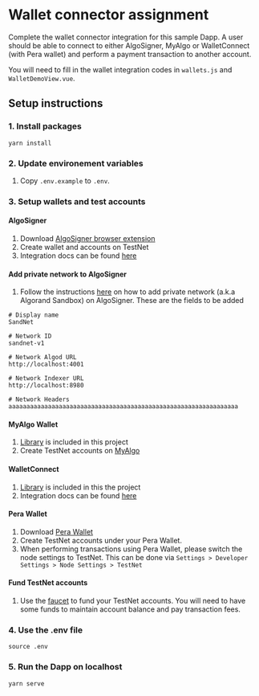 # Wallet connector assignment

Complete the wallet connector integration for this sample Dapp. A user should be able to connect to either AlgoSigner, MyAlgo or WalletConnect (with Pera wallet) and perform a payment transaction to another account.

You will need to fill in the wallet integration codes in `wallets.js` and `WalletDemoView.vue`.

## Setup instructions

### 1. Install packages
```
yarn install
```

### 2. Update environement variables
1. Copy `.env.example` to `.env`.

### 3. Setup wallets and test accounts
#### AlgoSigner
1. Download [AlgoSigner browser extension](https://chrome.google.com/webstore/detail/algosigner/kmmolakhbgdlpkjkcjkebenjheonagdm)
2. Create wallet and accounts on TestNet
3. Integration docs can be found [here](https://github.com/PureStake/algosigner)

#### Add private network to AlgoSigner
1. Follow the instructions [here](https://github.com/PureStake/algosigner/blob/develop/docs/add-network.md) on how to add private network (a.k.a Algorand Sandbox) on AlgoSigner. These are the fields to be added
```
# Display name
SandNet

# Network ID
sandnet-v1

# Network Algod URL
http://localhost:4001

# Network Indexer URL
http://localhost:8980

# Network Headers
aaaaaaaaaaaaaaaaaaaaaaaaaaaaaaaaaaaaaaaaaaaaaaaaaaaaaaaaaaaaaaaa
```

#### MyAlgo Wallet
1. [Library](https://github.com/randlabs/myalgo-connect) is included in this project
2. Create TestNet accounts on [MyAlgo](https://wallet.myalgo.com/home)

#### WalletConnect
1. [Library](https://docs.walletconnect.com/quick-start/dapps/client) is included in this the project
2. Integration docs can be found [here](https://developer.algorand.org/docs/get-details/walletconnect/#sign-transaction)

#### Pera Wallet
1. Download [Pera Wallet](https://perawallet.app/)
2. Create TestNet accounts under your Pera Wallet.
3. When performing transactions using Pera Wallet, please switch the node settings to TestNet. This can be done via `Settings > Developer Settings > Node Settings > TestNet`

#### Fund TestNet accounts
1. Use the [faucet](https://bank.testnet.algorand.network/) to fund your TestNet accounts. You will need to have some funds to maintain account balance and pay transaction fees.

### 4. Use the .env file
```
source .env
```

### 5. Run the Dapp on localhost
```
yarn serve
```
